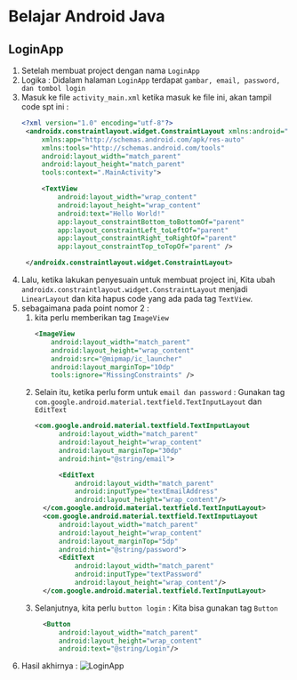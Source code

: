 # Belajar Android Java

## LoginApp
1. Setelah membuat project dengan nama `LoginApp`
2. Logika : Didalam halaman `LoginApp` terdapat `gambar, email, password, dan tombol login`
3. Masuk ke file `activity_main.xml` ketika masuk ke file ini, akan tampil code spt ini :
   ```xml
   <?xml version="1.0" encoding="utf-8"?>
    <androidx.constraintlayout.widget.ConstraintLayout xmlns:android="http://schemas.android.com/apk/res/android"
        xmlns:app="http://schemas.android.com/apk/res-auto"
        xmlns:tools="http://schemas.android.com/tools"
        android:layout_width="match_parent"
        android:layout_height="match_parent"
        tools:context=".MainActivity">

        <TextView
            android:layout_width="wrap_content"
            android:layout_height="wrap_content"
            android:text="Hello World!"
            app:layout_constraintBottom_toBottomOf="parent"
            app:layout_constraintLeft_toLeftOf="parent"
            app:layout_constraintRight_toRightOf="parent"
            app:layout_constraintTop_toTopOf="parent" />

    </androidx.constraintlayout.widget.ConstraintLayout>
   ```
4. Lalu, ketika lakukan penyesuain untuk membuat project ini, Kita ubah `androidx.constraintlayout.widget.ConstraintLayout` menjadi `LinearLayout` dan kita hapus  code yang ada pada tag `TextView`. 
5. sebagaimana pada point nomor 2 : 
   1. kita perlu memberikan tag `ImageView`
        ```xml
        <ImageView
            android:layout_width="match_parent"
            android:layout_height="wrap_content"
            android:src="@mipmap/ic_launcher"
            android:layout_marginTop="10dp"
            tools:ignore="MissingConstraints" />
        ```
   2. Selain itu, ketika perlu form untuk `email dan password` : Gunakan tag `com.google.android.material.textfield.TextInputLayout` dan `EditText`
      ```xml
      <com.google.android.material.textfield.TextInputLayout
            android:layout_width="match_parent"
            android:layout_height="wrap_content"
            android:layout_marginTop="30dp"
            android:hint="@string/email">

            <EditText
                android:layout_width="match_parent"
                android:inputType="textEmailAddress"
                android:layout_height="wrap_content"/>
        </com.google.android.material.textfield.TextInputLayout>
        <com.google.android.material.textfield.TextInputLayout
            android:layout_width="match_parent"
            android:layout_height="wrap_content"
            android:layout_marginTop="5dp"
            android:hint="@string/password">
            <EditText
                android:layout_width="match_parent"
                android:inputType="textPassword"
                android:layout_height="wrap_content"/>
        </com.google.android.material.textfield.TextInputLayout>
      ``` 
   3. Selanjutnya, kita perlu `button login` : Kita bisa gunakan tag `Button`
      ```xml
        <Button
            android:layout_width="match_parent"
            android:layout_height="wrap_content"
            android:text="@string/Login"/>
      ```  
6. Hasil akhirnya :
   ![LoginApp]('./assets/loginapp.jpeg)